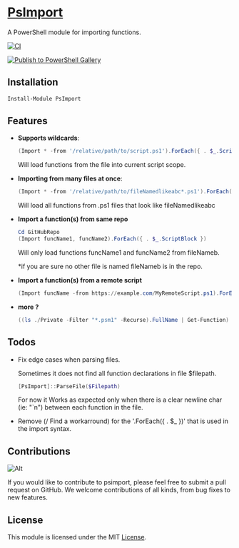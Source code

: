 # [**PsImport**](https://www.powershellgallery.com/packages/PsImport)

A PowerShell module for importing functions.

<!-- > Note: If you just want to import a nested module then add
> `using module /relative/path/to/module.psm1` at the top of your rootmodule;
> thats it! This module is only useful when working with powershell projects
> where functions are spread across multiple folders or somewhere online. -->

[![CI](https://github.com/alainQtec/PsImport/actions/workflows/CI.yaml/badge.svg)](https://github.com/alainQtec/PsImport/actions/workflows/CI.yaml)

[![Publish to PowerShell Gallery](https://github.com/alainQtec/PsImport/actions/workflows/Publish.yaml/badge.svg?branch=main)](https://github.com/alainQtec/PsImport/actions/workflows/Publish.yaml)

## **Installation**

```PowerShell
Install-Module PsImport
```

## **Features**

- **Supports wildcards**:

  ```PowerShell
  (Import * -from '/relative/path/to/script.ps1').ForEach({ . $_.ScriptBlock })
  ```

  Will load functions from the file into current script scope.

- **Importing from many files at once**:

  ```PowerShell
  (Import * -from '/relative/path/to/fileNamedlikeabc*.ps1').ForEach({ . $_.ScriptBlock })
  ```

  Will load all functions from .ps1 files that look like fileNamedlikeabc

- **Import a function(s) from same repo**

  ```PowerShell
  Cd GitHubRepo
  (Import funcName1, funcName2).ForEach({ . $_.ScriptBlock })
  ```

  Will only load functions funcName1 and funcName2 from fileNameb.

  *if you are sure no other file is named fileNameb is in the repo.

- **Import a function(s) from a remote script**

  ```PowerShell
  (Import funcName -from https://example.com/MyRemoteScript.ps1).ForEach({ . $_.ScriptBlock })
  ```
- **more ?**

  ```PowerShell
  ((ls ./Private -Filter "*.psm1" -Recurse).FullName | Get-Function)
  ```

## **Todos**

- Fix edge cases when parsing files.

  Sometimes it does not find all function declarations in file $filepath.

  ```PowerShell
  [PsImport]::ParseFile($Filepath)
  ```

  For now it Works as expected only when there is a clear newline char (ie:
  "`n") between each function in the file.

- Remove (/ Find a workarround) for the '.ForEach({ . $_ })' that is used in the
  import syntax.

## **Contributions**

![Alt](https://repobeats.axiom.co/api/embed/c7f1a37fb73368e4265faca921b76e3d4448defb.svg "Repobeats analytics image")

If you would like to contribute to psimport, please feel free to submit a pull
request on GitHub. We welcome contributions of all kinds, from bug fixes to new
features.

## **License**

This module is licensed under the MIT
[License](https://alainQtec.MIT-license.org).
